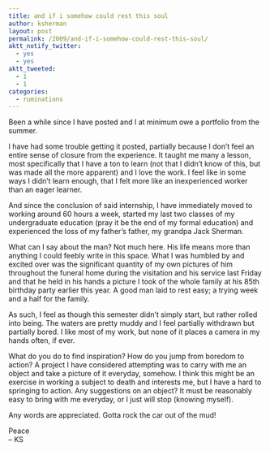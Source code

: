 ```yaml
---
title: and if i somehow could rest this soul
author: ksherman
layout: post
permalink: /2009/and-if-i-somehow-could-rest-this-soul/
aktt_notify_twitter:
  - yes
  - yes
aktt_tweeted:
  - 1
  - 1
categories:
  - ruminations
---
```

Been a while since I have posted and I at minimum owe a portfolio from the summer.

I have had some trouble getting it posted, partially because I don&#8217;t feel an entire sense of closure from the experience. It taught me many a lesson, most specifically that I have a ton to learn (not that I didn&#8217;t know of this, but was made all the more apparent) and I love the work. I feel like in some ways I didn&#8217;t learn enough, that I felt more like an inexperienced worker than an eager learner.

And since the conclusion of said internship, I have immediately moved to working around 60 hours a week, started my last two classes of my undergraduate education (pray it be the end of my formal education) and experienced the loss of my father&#8217;s father, my grandpa Jack Sherman.

What can I say about the man? Not much here. His life means more than anything I could feebly write in this space. What I was humbled by and excited over was the significant quantity of my own pictures of him throughout the funeral home during the visitation and his service last Friday and that he held in his hands a picture I took of the whole family at his 85th birthday party earlier this year. A good man laid to rest easy; a trying week and a half for the family.

As such, I feel as though this semester didn&#8217;t simply start, but rather rolled into being. The waters are pretty muddy and I feel partially withdrawn but partially bored. I like most of my work, but none of it places a camera in my hands often, if ever.

What do you do to find inspiration? How do you jump from boredom to action? A project I have considered attempting was to carry with me an object and take a picture of it everyday, somehow. I think this might be an exercise in working a subject to death and interests me, but I have a hard to springing to action. Any suggestions on an object? It must be reasonably easy to bring with me everyday, or I just will stop (knowing myself).

Any words are appreciated. Gotta rock the car out of the mud!

Peace  
&#8211; KS
